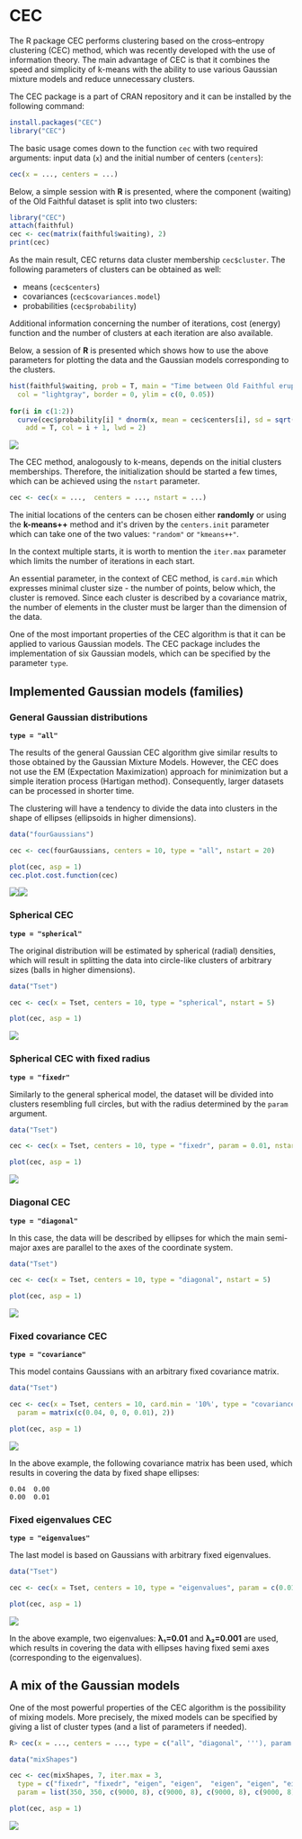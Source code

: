 CEC
===

The R package CEC performs clustering based on the cross–entropy clustering (CEC) method, which was recently developed with the use of information theory. The main advantage of CEC is that it combines the speed and simplicity of k-means with the ability to use various Gaussian mixture models and reduce unnecessary clusters.

The CEC package is a part of CRAN repository and it can be installed by the following command:

```R
install.packages("CEC")
library("CEC")
```

The basic usage comes down to the function `cec` with two required arguments: input data (`x`) and the initial number of centers (`centers`):

```R
cec(x = ..., centers = ...)
```
Below, a simple session with **R** is presented, where the component
(waiting) of the Old Faithful dataset is split into two clusters:

```R
library("CEC")
attach(faithful)
cec <- cec(matrix(faithful$waiting), 2)
print(cec)
```

As the main result, CEC returns data cluster membership `cec$cluster`. The following parameters of 
clusters can be obtained as well:

- means (`cec$centers`)
- covariances (`cec$covariances.model`)
- probabilities (`cec$probability`)

Additional information concerning the number of iterations, cost (energy) function and the number of clusters at each iteration are also available.

Below, a session of **R** is presented which shows how to use the above parameters for plotting the data and the Gaussian models corresponding to the clusters.

```R
hist(faithful$waiting, prob = T, main = "Time between Old Faithful eruptions", xlab = "Minutes", 
  col = "lightgray", border = 0, ylim = c(0, 0.05))
  
for(i in c(1:2))
  curve(cec$probability[i] * dnorm(x, mean = cec$centers[i], sd = sqrt(cec$covariances[[i]][1])),
    add = T, col = i + 1, lwd = 2)  

```
![](https://azureblue.github.io/cec/static/faithful.png)

The CEC method, analogously to k-means, depends on the initial clusters memberships. Therefore, the initialization should be started a few times, which can be achieved using the `nstart` parameter.
```R
cec <- cec(x = ...,  centers = ..., nstart = ...)
```
The initial locations of the centers can be chosen either **randomly** or using the **k-means++** method and it's driven by the `centers.init` parameter which can take one of the two values: `"random"` or `"kmeans++"`.

In the context multiple starts, it is worth to mention the `iter.max` parameter which limits the number of iterations in each start.

An essential parameter, in the context of CEC method, is `card.min` which expresses minimal cluster size - the number of points, below which, the cluster is removed. Since each cluster is described by a covariance matrix, the number of elements in the cluster must be larger than the dimension of the data.

One of the most important properties of the CEC algorithm is that it can be applied to various Gaussian models. The CEC package includes the implementation of six Gaussian models, which can be specified by the parameter `type`.

Implemented Gaussian models (families)
--------------------------------------

### General Gaussian distributions
**`type = "all"`**

The results of the general Gaussian CEC algorithm give similar results to those obtained by the Gaussian Mixture Models. However, the CEC does not use the EM (Expectation Maximization) approach for minimization but a simple iteration process (Hartigan method). Consequently, larger datasets can be processed in shorter time.

The clustering will have a tendency to divide the data into clusters in the shape of ellipses (ellipsoids in higher dimensions). 
 
```R
data("fourGaussians")

cec <- cec(fourGaussians, centers = 10, type = "all", nstart = 20)

plot(cec, asp = 1)
cec.plot.cost.function(cec)
```
![](https://azureblue.github.io/cec/static/all.png)![](https://azureblue.github.io/cec/static/allcost.png)

### Spherical CEC 
**`type = "spherical"`**

The original distribution will be estimated by spherical (radial) densities, which will result in splitting the data into circle-like clusters of arbitrary sizes (balls in higher dimensions). 

```R
data("Tset")

cec <- cec(x = Tset, centers = 10, type = "spherical", nstart = 5)

plot(cec, asp = 1)
```
![](https://azureblue.github.io/cec/static/spherical.png)

### Spherical CEC with fixed radius
**`type = "fixedr"`**

Similarly to the general spherical model, the dataset will be divided into clusters resembling full circles, but with the radius determined by the `param` argument.

```R
data("Tset")

cec <- cec(x = Tset, centers = 10, type = "fixedr", param = 0.01, nstart = 20)

plot(cec, asp = 1)
```
![](https://azureblue.github.io/cec/static/fixedr.png)

### Diagonal CEC
**`type = "diagonal"`**

In this case, the data will be described by ellipses for which the main semi-major axes are parallel to the axes of the coordinate system. 

```R
data("Tset")

cec <- cec(x = Tset, centers = 10, type = "diagonal", nstart = 5)

plot(cec, asp = 1)
```
![](https://azureblue.github.io/cec/static/diagonal.png) 

### Fixed covariance CEC
**`type = "covariance"`**

This model contains Gaussians with an arbitrary fixed covariance matrix.

```R
data("Tset")

cec <- cec(x = Tset, centers = 10, card.min = '10%', type = "covariance",  
  param = matrix(c(0.04, 0, 0, 0.01), 2))

plot(cec, asp = 1)
```
![](https://azureblue.github.io/cec/static/cov.png)

In the above example, the following covariance matrix has been used, which results in covering the data by fixed shape ellipses:
```
0.04  0.00
0.00  0.01      
```

### Fixed eigenvalues CEC
**`type = "eigenvalues"`**

The last model is based on Gaussians with arbitrary fixed eigenvalues.

```R
data("Tset")

cec <- cec(x = Tset, centers = 10, type = "eigenvalues", param = c(0.01, 0.001), nstart = 5)

plot(cec, asp = 1)
```
![](https://azureblue.github.io/cec/static/eigen.png)

In the above example, two eigenvalues: **λ₁=0.01** and **λ₂=0.001** are used, which results in covering the data with ellipses having fixed semi axes (corresponding to the eigenvalues). 

A mix of the Gaussian models
----------------------------

One of the most powerful properties of the CEC algorithm is the possibility of mixing models. More precisely, the mixed models can be specified by giving a list of cluster types (and a list of parameters if needed).

```R
R> cec(x = ..., centers = ..., type = c("all", "diagonal", '''), param = ...).
```

```R
data("mixShapes")

cec <- cec(mixShapes, 7, iter.max = 3, 
  type = c("fixedr", "fixedr", "eigen", "eigen",  "eigen", "eigen", "eigen"),  
  param = list(350, 350, c(9000, 8), c(9000, 8), c(9000, 8), c(9000, 8), c(9000, 8)), nstart = 500)

plot(cec, asp = 1)
```
![](https://azureblue.github.io/cec/static/mix.png)

